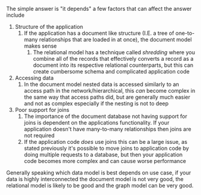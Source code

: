 The simple answer is "it depends" a few factors that can affect the answer include
1. Structure of the application
	1. If the application has a document like structure (I.E. a tree of one-to-many relationships that are loaded in at once), the document model makes sense
		1. The relational model has a technique called *shredding* where you combine all of the records that effectively converts a record as a document into its respective relational counterparts, but this can create cumbersome schema and complicated application code
2. Accessing data
	1. In the document model nested data is accessed similarly to an access path in the network/hierarchical, this *can* become complex in the same way that access paths did, but are generally much easier and not as complex especially if the nesting is not to deep
3. Poor support for joins
	1. The importance of the document database not having support for joins is dependent on the applications functionality. If your application doesn't have many-to-many relationships then joins are not required
	2. If the application code *does* use joins this can be a large issue, as stated previously it's possible to move joins to application code by doing multiple requests to a database, but then your application code becomes more complex and can cause worse performance

Generally speaking which data model is best depends on use case, if your data is highly interconnected the document model is not very good, the relational model is likely to be good and the graph model can be very good.